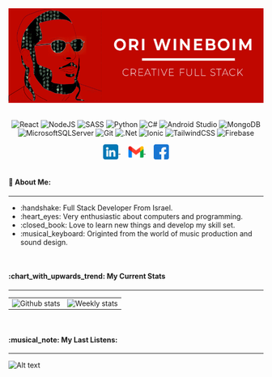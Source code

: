 <div align="center">
<img src="https://github.com/erpland/erpland/blob/main/assets/banner.gif" />
</div>
<br/>

<div align="center">
  
  ![React](https://img.shields.io/badge/react-%2320232a.svg?style=for-the-badge&logo=react&logoColor=%2361DAFB)
  ![NodeJS](https://img.shields.io/badge/node.js-6DA55F?style=for-the-badge&logo=node.js&logoColor=white)
  ![SASS](https://img.shields.io/badge/SASS-hotpink.svg?style=for-the-badge&logo=SASS&logoColor=white)
  ![Python](https://img.shields.io/badge/python-3670A0?style=for-the-badge&logo=python&logoColor=ffdd54)
  ![C#](https://img.shields.io/badge/c%23-%23239120.svg?style=for-the-badge&logo=c-sharp&logoColor=white)
  ![Android Studio](https://img.shields.io/badge/Android%20Studio-3DDC84.svg?style=for-the-badge&logo=android-studio&logoColor=white)
    ![MongoDB](https://img.shields.io/badge/MongoDB-%234ea94b.svg?style=for-the-badge&logo=mongodb&logoColor=white)
    ![MicrosoftSQLServer](https://img.shields.io/badge/Microsoft%20SQL%20Sever-CC2927?style=for-the-badge&logo=microsoft%20sql%20server&logoColor=white)
  ![Git](https://img.shields.io/badge/git-%23F05033.svg?style=for-the-badge&logo=git&logoColor=white)
  ![.Net](https://img.shields.io/badge/.NET-5C2D91?style=for-the-badge&logo=.net&logoColor=white)
  ![Ionic](https://img.shields.io/badge/Ionic-%233880FF.svg?style=for-the-badge&logo=Ionic&logoColor=white)
  ![TailwindCSS](https://img.shields.io/badge/tailwindcss-%2338B2AC.svg?style=for-the-badge&logo=tailwind-css&logoColor=white)
  ![Firebase](https://img.shields.io/badge/firebase-%23039BE5.svg?style=for-the-badge&logo=firebase)
</div>

<div align="center">
<a href="https://www.linkedin.com/in/ori-wineboim/">
  <img align="center" width="30" alt="Linkedin" src="https://github.com/erpland/erpland/blob/main/assets/linkedin.png" />
</a>
  &nbsp;
  &nbsp;
<a href="mailto:yanuka7@gmail.com.com">
  <img align="center" width="30" alt="Gmail" src="https://github.com/erpland/erpland/blob/main/assets/gmail.png" />
</a>
  &nbsp;
  &nbsp;
<a href="https://www.facebook.com/ORi.Win">
  <img align="center" width="30" alt="Facebook" src="https://github.com/erpland/erpland/blob/main/assets/facebook.png" />
</a>
</div>
<br/>
<h4 align="left" >💬 About Me:</h4>
<hr/>
<ul>
  <li>:handshake: Full Stack Developer From Israel.</li>
  <li>:heart_eyes: Very enthusiastic about computers and programming.</li>
  <li>:closed_book: Love to learn new things and develop my skill set.</li>
  <li>:musical_keyboard: Originted from the world of music production and sound design.</li>
</ul>
<br/>
<div>
<h4>:chart_with_upwards_trend: My Current Stats</h4>
<hr/>
  <table>
    <tr>
      <td>
        <img align="left" src="https://github-readme-stats.vercel.app/api?username=erpland&theme=dracula&hide=prs,contribs" alt="Github stats" />
      </td>
      <td>
         <img align="right" src="https://github-readme-stats-taupe-two.vercel.app/api/wakatime?username=erpland&hide_border=true&langs_count=3&theme=dracula&custom_title=This+Week+I+Have+Used" alt="Weekly stats" />
      </td>
    </tr>
  </table>
</div>
<br/>
<div align="left">
<h4>:musical_note: My Last Listens:</h4>
<hr/>
  
![Alt text](https://spotify-recently-played-readme.vercel.app/api?user=6ibvcrra2ftjiiqyia74b7hhx&width=1000)
</div>







